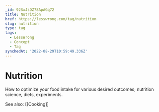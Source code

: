 ```yaml
---
_id: 92SxJsDZ78ApAGq72
title: Nutrition
href: https://lesswrong.com/tag/nutrition
slug: nutrition
type: tag
tags:
  - LessWrong
  - Concept
  - Tag
synchedAt: '2022-08-29T10:59:49.336Z'
---
```


# Nutrition

How to optimize your food intake for various desired outcomes; nutrition science, diets, experiments.

See also: [[Cooking]]
